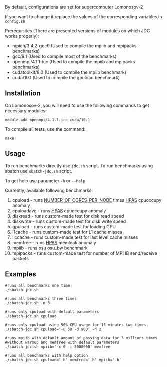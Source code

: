 By default, configurations are set for supercomputer Lomonosov-2

If you want to change it replace the values of the corresponding variables in `config.sh`

Prerequisites (There are presented versions of modules on which JDC works properly):
* mpich/3.4.2-gcc9 (Used to compile the mpiib and mpipacks benchmarks)
* gcc/9.1 (Used to compile most of the benchmarks)
* openmpi/4.1.1-icc (Used to compile the mpiib and mpipacks benchmarks)
* cudatoolkit/8.0 (Used to compile the mpiib benchmark)
* cuda/10.1 (Used to compile the gpuload benchmark)

Installation
------------
On Lomonosov-2, you will need to use the following commands to get necessary modules:

    module add openmpi/4.1.1-icc cuda/10.1

To compile all tests, use the command:

    make

Usage
------------
To run benchmarks directly use `jdc.sh` script.
To run benchmarks using sbatch use `sbatch-jdc.sh` script.

To get help use parameter `-h` or `--help`


Currently, available following benchmarks:
1. cpuload - runs [NUMBER_OF_CORES_PER_NODE](https://github.com/KashinDanil/JDC/blob/3244eafabb43b89c17f47ffae34ac60257f25381/config.sh#L3) times [HPAS](https://github.com/peaclab/HPAS) cpuoccupy anomaly
2. cpuloadavg - runs [HPAS](https://github.com/peaclab/HPAS) cpuoccupy anomaly
3. diskread - runs custom-made test for disk read speed
4. diskwrite - runs custom-made test for disk write speed
5. gpuload - runs custom-made test for loading GPU
6. l1cache - runs custom-made test for L1 cache misses
7. llccache - runs custom-made test for last level cache misses
8. memfree - runs [HPAS](https://github.com/peaclab/HPAS) memleak anomaly
9. mpiib - runs [osu](https://mvapich.cse.ohio-state.edu/benchmarks/) osu_bw benchmark
10. mpipacks - runs custom-made test for number of MPI IB send/receive packets


Examples
------------
    #runs all benchmarks one time
    ./sbatch-jdc.sh

    #runs all benchmarks three times
    ./sbatch-jdc.sh -n 3
    
    #runs only cpuload with default parameters
    ./sbatch-jdc.sh cpuload
    
    #runs only cpuload using 50% CPU usage for 15 minutes two times
    ./sbatch-jdc.sh cpuload='-u 50 -d 900' -n 2
    
    #runs mpiib with default amount of passing data for 3 millions times
    #without warmup and memfree with default parameters
    ./sbatch-jdc.sh mpiib='-x 0 -i 3000000' memfree
    
    #runs all benchmarks with help option
    ./sbatch-jdc.sh cpuload='-h' memfree='-h' mpiib='-h'